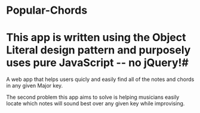 # Popular-Chords


# This app is written using the Object Literal design pattern and purposely uses pure JavaScript -- no jQuery!#

A web app that helps users quicly and easily find all of the notes and chords in any given Major key.

The second problem this app aims to solve is helping musicians easily locate which notes will sound best over any given key while improvising. 
